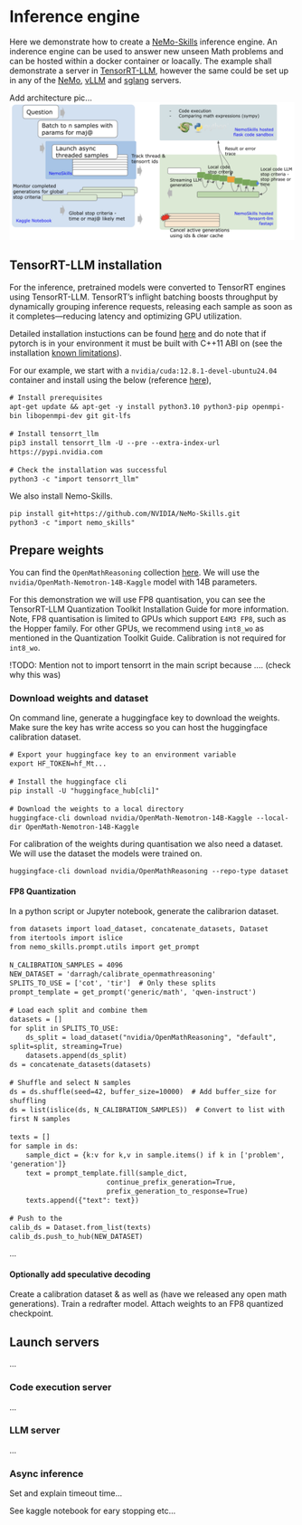 # Inference engine

Here we demonstrate how to create a [NeMo-Skills](https://nvidia.github.io/NeMo-Skills/) inference engine. An inderence engine can be used to answer new unseen Math problems and can be hosted within a docker container or loacally. The example shall demonstrate a server in [TensorRT-LLM](https://github.com/NVIDIA/TensorRT-LLM), however the same could be set up in any of the [NeMo](https://github.com/NVIDIA/NeMo), [vLLM](https://github.com/vllm-project/vllm) and [sglang](https://github.com/sgl-project/sglang) servers.

Add architecture pic...
![Alt text](../figs/inference_engine.png)

## TensorRT-LLM installation

For the inference, pretrained models were converted to TensorRT engines using TensorRT-LLM. TensorRT’s inflight batching boosts throughput by dynamically grouping inference requests, releasing each sample as soon as it completes—reducing latency and optimizing GPU utilization.

Detailed installation instuctions can be found [here](https://github.com/NVIDIA/TensorRT-LLM?tab=readme-ov-file#getting-started) and do note that if pytorch is in your environment it must be built with C++11 ABI on (see the installation [known limitations](https://nvidia.github.io/TensorRT-LLM/installation/linux.html)).

For our example, we start with a `nvidia/cuda:12.8.1-devel-ubuntu24.04` container and install using the below (reference [here](https://github.com/nv-guomingz/TensorRT-LLM/blob/v0.14.0/docs/source/installation/linux.md#installing-on-linux)),
```
# Install prerequisites
apt-get update && apt-get -y install python3.10 python3-pip openmpi-bin libopenmpi-dev git git-lfs

# Install tensorrt_llm
pip3 install tensorrt_llm -U --pre --extra-index-url https://pypi.nvidia.com

# Check the installation was successful
python3 -c "import tensorrt_llm"
```

We also install Nemo-Skills.
```
pip install git+https://github.com/NVIDIA/NeMo-Skills.git
python3 -c "import nemo_skills"
```

## Prepare weights

You can find the `OpenMathReasoning` collection [here](https://huggingface.co/collections/nvidia/openmathreasoning-68072c0154a5099573d2e730). We will use the `nvidia/OpenMath-Nemotron-14B-Kaggle` model with 14B parameters.

For this demonstration we will use FP8 quantisation, you can see the TensorRT-LLM Quantization Toolkit Installation Guide for more information. Note, FP8 quantisation is limited to GPUs which support `E4M3 FP8`, such as the Hopper family. For other GPUs, we recommend using `int8_wo` as mentioned in the Quantization Toolkit Guide. Calibration is not required for `int8_wo`.

!TODO: Mention not to import tensorrt in the main script because .... (check why this was)

### Download weights and dataset

On command line, generate a huggingface key to download the weights. Make sure the key has write access so you can host the huggingface calibration dataset.
```
# Export your huggingface key to an environment variable
export HF_TOKEN=hf_Mt...

# Install the huggingface cli
pip install -U "huggingface_hub[cli]"

# Download the weights to a local directory
huggingface-cli download nvidia/OpenMath-Nemotron-14B-Kaggle --local-dir OpenMath-Nemotron-14B-Kaggle
```

For calibration of the weights during quantisation we also need a dataset. We will use the dataset the models were trained on.
```
huggingface-cli download nvidia/OpenMathReasoning --repo-type dataset
```

#### FP8 Quantization

In a python script or Jupyter notebook, generate the calibrarion dataset.
```
from datasets import load_dataset, concatenate_datasets, Dataset
from itertools import islice
from nemo_skills.prompt.utils import get_prompt

N_CALIBRATION_SAMPLES = 4096
NEW_DATASET = 'darragh/calibrate_openmathreasoning'
SPLITS_TO_USE = ['cot', 'tir']  # Only these splits
prompt_template = get_prompt('generic/math', 'qwen-instruct')

# Load each split and combine them
datasets = []
for split in SPLITS_TO_USE:
    ds_split = load_dataset("nvidia/OpenMathReasoning", "default", split=split, streaming=True)
    datasets.append(ds_split)
ds = concatenate_datasets(datasets)

# Shuffle and select N samples
ds = ds.shuffle(seed=42, buffer_size=10000)  # Add buffer_size for shuffling
ds = list(islice(ds, N_CALIBRATION_SAMPLES))  # Convert to list with first N samples

texts = []
for sample in ds:
    sample_dict = {k:v for k,v in sample.items() if k in ['problem', 'generation']}
    text = prompt_template.fill(sample_dict,
                        continue_prefix_generation=True,
                        prefix_generation_to_response=True)
    texts.append({"text": text})

# Push to the
calib_ds = Dataset.from_list(texts)
calib_ds.push_to_hub(NEW_DATASET)
```

...


#### Optionally add speculative decoding

Create a calibration dataset & as well as (have we released any open math generations).
Train a redrafter model.
Attach weights to an FP8 quantized checkpoint.


## Launch servers

...

### Code execution server

...

### LLM server

...

### Async inference

Set and explain timeout time...

See kaggle notebook for eary stopping etc...









